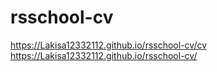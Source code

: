 # rsschool-cv
https://Lakisa12332112.github.io/rsschool-cv/cv
https://Lakisa12332112.github.io/rsschool-cv/
